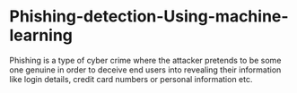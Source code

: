 # Phishing-detection-Using-machine-learning
Phishing is a type of cyber crime where the attacker pretends to be some one genuine in order to deceive end users into revealing their information like login details, credit card numbers or personal information etc. 
